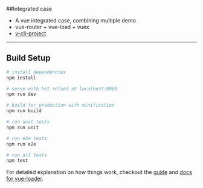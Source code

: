 
##Integrated case
* A vue integrated case, combining multiple demo
* vue-router + vue-load + vuex
* [v-cli-project](https://github.com/JsAaron/v-cli-project)

-------------

## Build Setup

``` bash
# install dependencies
npm install

# serve with hot reload at localhost:8080
npm run dev

# build for production with minification
npm run build

# run unit tests
npm run unit

# run e2e tests
npm run e2e

# run all tests
npm test
```

For detailed explanation on how things work, checkout the [guide](http://vuejs-templates.github.io/webpack/) and [docs for vue-loader](http://vuejs.github.io/vue-loader).
